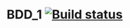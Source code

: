 # BDD_1 [![Build status](https://ci.appveyor.com/api/projects/status/sv6130qjxh85k7df?svg=true)](https://ci.appveyor.com/project/GafarovEvgenii/bdd-1)